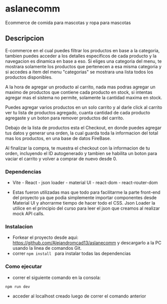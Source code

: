 # aslanecomm

Ecommerce de comida para mascotas y ropa para mascotas

## Descripcion

E-commerce en el cual puedes filtrar los productos en base a la categoria, tambien puedes acceder a los detalles especificos de cada producto y la navegacion es dinamica en base a eso. Si eliges una categoria del menu, te mostrara solamente los productos que pertenecen a esa misma categoria y si accedes a item del menu "categorias" se mostrara una lista todos los productos disponibles.

A la hora de agregar un producto al carrito, nada mas podras agregar un maximo de productos que contiene cada producto en stock, si intentas agregar mas el sistema no permite, solamente la cantidad maxima en stock. 

Puedes agregar varios productos en un solo carrito y al darle click al carrito ver tu lista de productos agregado, cuanta cantidad de cada producto agregaste y un boton para remover productos del carrito. 

Debajo de la lista de productos esta el Checkout, en donde puedes agregar tus datos y generar una orden, la cual guarda toda la informacion del total mas los productos, en una base de datos FireBase. 

Al finalizar la compra, te muestra el checkout con la informacion de tu orden, incluyendo el ID autogenerado y tambien se habilita un boton para vaciar el carrito y volver a comprar de nuevo desde 0.


### Dependencias

- Vite - React - json loader - material UI - react-dom - react-router-dom 

- Estas fueron utilizadas mas que todo para facilitarme la parte front-end del proyecto ya que podia simplemente importar componentes desde Material UI y ahorrarme tiempo de hacer todo el CSS. Json Loader la utilice en el principio del curso para leer el json que creamos al realizar mock API calls. 

### Instalacion

- Forkear el proyecto desde aqui: https://github.com/Alejandromcad13/aslanecomm y descargarlo a la PC usando la linea de comandos Git.
- correr `npm install ` para instalar todas las dependencias

### Como ejecutar

- correr el siguiente comando en la consola:

```
npm run dev
```

- acceder al localhost creado luego de correr el comando anterior
